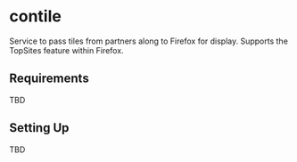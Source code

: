 # contile

Service to pass tiles from partners along to Firefox for display. Supports the TopSites feature within Firefox.

## Requirements

TBD

## Setting Up

TBD
